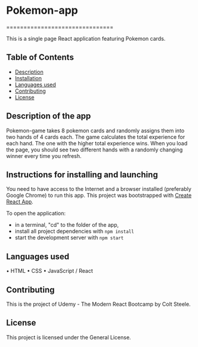 # Pokemon-app
===============================

This is a single page React application featuring Pokemon cards.

## Table of Contents

* [Description](#description)
* [Installation](#instructions-for-installing-and-launching)
* [Languages used](#languages-used)
* [Contributing](#contributing)
* [License](#license)

## Description of the app

Pokemon-game takes 8 pokemon cards and randomly assigns them into two hands of 4 cards each. 
The game calculates the total experience for each hand. The one with the higher total experience wins. 
When you load the page, you should see two different hands with a randomly changing winner every time you refresh.

## Instructions for installing and launching

You need to have access to the Internet and a browser installed (preferably Google Chrome) to run this app.
This project was bootstrapped with [Create React App](https://github.com/facebookincubator/create-react-app).

To open the application: 

* in a terminal, "cd" to the folder of the app,
* install all project dependencies with `npm install`
* start the development server with `npm start`

## Languages used

•	HTML
•	CSS
•	JavaScript / React

## Contributing

This is the project of Udemy - The Modern React Bootcamp by Colt Steele.

## License

This project is licensed under the General License.


